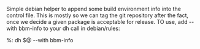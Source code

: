 Simple debian helper to append some build environment info into
the control file. This is mostly so we can tag the git
repository after the fact, once we decide a given package
is acceptable for release. TO use, add --with bbm-info to 
your dh call in debian/rules:

  %:
    dh $@ --with bbm-info
        


